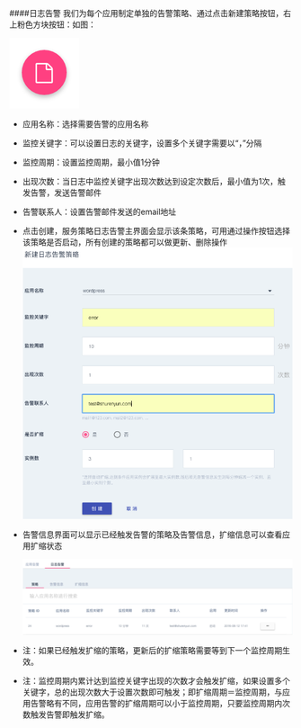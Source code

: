 
      
####日志告警
 我们为每个应用制定单独的告警策略、通过点击新建策略按钮，右上粉色方块按钮：如图：
 
   ![服务策略](logswarning_policy01.png)
  
  * 应用名称：选择需要告警的应用名称
  * 监控关键字：可以设置日志的关键字，设置多个关键字需要以“，”分隔
  * 监控周期：设置监控周期，最小值1分钟
  * 出现次数：当日志中监控关键字出现次数达到设定次数后，最小值为1次，触发告警，发送告警邮件
  * 告警联系人：设置告警邮件发送的email地址
  * 点击创建，服务策略日志告警主界面会显示该条策略，可用通过操作按钮选择该策略是否启动，所有创建的策略都可以做更新、删除操作
     ![服务策略](logswarning_policy02.png)
  * 告警信息界面可以显示已经触发告警的策略及告警信息，扩缩信息可以查看应用扩缩状态
     
    ![服务策略](logswarning_policy03.png)
    
  * 注：如果已经触发扩缩的策略，更新后的扩缩策略需要等到下一个监控周期生效。
  * 注：监控周期内累计达到监控关键字出现的次数才会触发扩缩，如果设置多个关键字，总的出现次数大于设置次数即可触发；即扩缩周期＝监控周期，与应用告警略有不同，应用告警的扩缩周期可以小于监控周期，只要监控周期内次数触发告警即触发扩缩。
